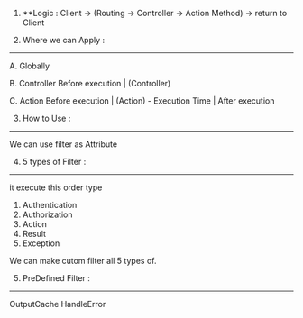 1. **Logic : Client -> (Routing -> Controller -> Action Method) -> return to Client


2. Where we can Apply :
-----------------------
A. Globally

B. Controller 
Before execution
    |
(Controller)
  
  
C. Action 
Before execution
    |
(Action) - Execution Time
    |
After execution

3. How to Use :
---------------
We can use filter as Attribute 

4. 5 types of Filter :
----------------------
it execute this order type
1. Authentication
2. Authorization
3. Action
4. Result
5. Exception

We can make cutom filter all 5 types of.

5. PreDefined Filter :
----------------------
OutputCache
HandleError


